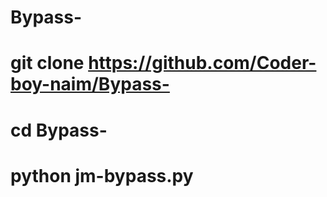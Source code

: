 # Bypass-

# git clone https://github.com/Coder-boy-naim/Bypass-
# cd Bypass-
# python jm-bypass.py



